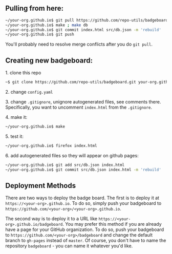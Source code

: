 ## Pulling from here:

```sh
~/your-org.github.io$ git pull https://github.com/repo-utils/badgeboard.git
~/your-org.github.io$ make ; make db
~/your-org.github.io$ git commit index.html src/db.json -m 'rebuild'
~/your-org.github.io$ git push
```

You'll probably need to resolve merge conflicts after you do `git pull`.

## Creating new badgeboard:

1\. clone this repo

```sh
~$ git clone https://github.com/repo-utils/badgeboard.git your-org.github.io
```

2\. change `config.yaml`

3\. change `.gitignore`, unignore autogenerated files, see comments there.
  Specifically, you want to uncomment `index.html` from the `.gitignore`.

4\. make it:

```sh
~/your-org.github.io$ make
```

5\. test it:

```sh
~/your-org.github.io$ firefox index.html
```

6\. add autogenerated files so they will appear on github pages:

```sh
~/your-org.github.io$ git add src/db.json index.html
~/your-org.github.io$ git commit src/db.json index.html -m 'rebuild'
```

## Deployment Methods

There are two ways to deploy the badge board. 
The first is to deploy it at `https://<your-org>.github.io`.
To do so, simply push your badgeboard to `https://github.com/<your-org>/<your-org>.github.io`.

The second way is to deploy it to a URL like `https://<your-org>.github.io/badgeboard`.
You may prefer this method if you are already have a page for your GitHub organization.
To do so, push your badgeboard to `https://github.com/<your-org>/badgeboard`
and change the default branch to `gh-pages` instead of `master`.
Of course, you don't have to name the repository `badgeboard` - you can name it whatever you'd like.
